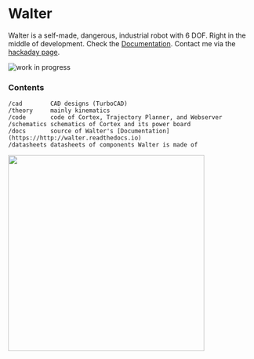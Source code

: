 # Walter
Walter is a self-made, dangerous, industrial robot with 6 DOF. Right in the middle of development. Check the [Documentation](http://walter.readthedocs.io). Contact me via the [hackaday page](https://hackaday.io/post/53678).

![work in progress](https://github.com/jochenalt/Walter/blob/master/docs/videos/logo-animated.gif)


### Contents
    /cad 	    CAD designs (TurboCAD)
    /theory     mainly kinematics
    /code       code of Cortex, Trajectory Planner, and Webserver  
    /schematics schematics of Cortex and its power board
    /docs		source of Walter's [Documentation](https://http://walter.readthedocs.io)
    /datasheets datasheets of components Walter is made of
    

<img align="left" width="400px" src="https://github.com/jochenalt/Walter/blob/master/docs/images/IMG_20170305_161053.jpg" >

